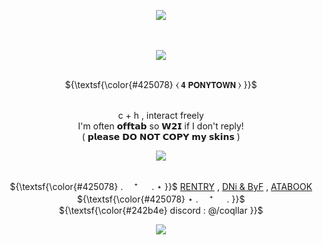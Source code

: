 
<p align="center">
<img src="https://files.catbox.moe/d61bwp.png"> 

　<p align="center">![](https://komarev.com/ghpvc/?username=coqllar&label=SPAWNS&color=242b4e)</p>

<p align="center">
   <br>  ${\textsf{\color{#425078} ⧼    𝟰 𝗣𝗢𝗡𝗬𝗧𝗢𝗪𝗡    ⧽  }}$   
<p align="center">
   <br>  c + h , interact freely  
   <br>  I'm often 𝗼𝗳𝗳𝘁𝗮𝗯 so 𝗪𝟮𝗜 if I don't reply! 
   <br>  ( 𝗽𝗹𝗲𝗮𝘀𝗲 𝗗𝗢 𝗡𝗢𝗧 𝗖𝗢𝗣𝗬 𝗺𝘆 𝘀𝗸𝗶𝗻𝘀 )


<p align="center">
<img src="https://i.postimg.cc/0rgysfWh/IMG-1040.gif">
 <p align="center"
  
 <br>  ${\textsf{\color{#425078} . 　⁺ 　 .   ⋆ }}$  [RENTRY](https://rentry.co/coqllar) , [DNi & ByF](https://rentry.co/coqllardnibyf) , [ATABOOK](https://coqllar.atabook.org)  ${\textsf{\color{#425078} ⋆   . 　⁺ 　 . }}$ 
   <br> ${\textsf{\color{#242b4e} discord : @/coqllar }}$  

<p align="center">
</p>

<p align="center">
<img src="https://files.catbox.moe/8hfsvh.png">

